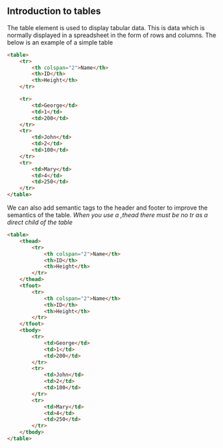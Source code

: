 ## Introduction to tables

The table element is used to display tabular data. This is data which is normally displayed in a spreadsheet in the form of rows and columns.
The below is an example of a simple table

```html
<table>
	<tr>
		<th colspan="2">Name</th>
		<th>ID</th>
		<th>Height</th>
	</tr>

	<tr>
		<td>George</td>
		<td>1</td>
		<td>200</td>
	</tr>
	<tr>
		<td>John</td>
		<td>2</td>
		<td>100</td>
	</tr>
	<tr>
		<td>Mary</td>
		<td>4</td>
		<td>250</td>
	</tr>
</table>
```

We can also add semantic tags to the header and footer to improve the semantics of the table.
_When you use a ,thead there must be no tr as a direct child of the table_

```html
<table>
	<thead>
		<tr>
			<th colspan="2">Name</th>
			<th>ID</th>
			<th>Height</th>
		</tr>
	</thead>
	<tfoot>
		<tr>
			<th colspan="2">Name</th>
			<th>ID</th>
			<th>Height</th>
		</tr>
	</tfoot>
	<tbody>
		<tr>
			<td>George</td>
			<td>1</td>
			<td>200</td>
		</tr>
		<tr>
			<td>John</td>
			<td>2</td>
			<td>100</td>
		</tr>
		<tr>
			<td>Mary</td>
			<td>4</td>
			<td>250</td>
		</tr>
	</tbody>
</table>
```

